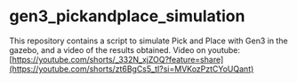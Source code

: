 # gen3_pickandplace_simulation
This repository contains a script to simulate Pick and Place with Gen3 in the gazebo, and a video of the results obtained.
Video on youtube: [https://youtube.com/shorts/_332N_xjZOQ?feature=share](https://youtube.com/shorts/zt6BgCs5_tI?si=MVKozPztCYoUQant)
